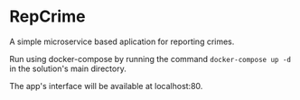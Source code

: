 # RepCrime
A simple microservice based aplication for reporting crimes.

Run using docker-compose by running the command `docker-compose up -d` in the solution's main directory.

The app's interface will be available at localhost:80.
